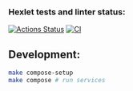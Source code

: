 ### Hexlet tests and linter status:
[![Actions Status](https://github.com/ayshvab/devops-for-programmers-project-74/actions/workflows/hexlet-check.yml/badge.svg)](https://github.com/ayshvab/devops-for-programmers-project-74/actions)
[![CI](https://github.com/ayshvab/devops-for-programmers-project-74/actions/workflows/push.yml/badge.svg)](https://github.com/ayshvab/devops-for-programmers-project-74/actions)

## Development:

```bash
make compose-setup
make compose # run services
```

